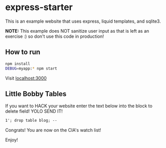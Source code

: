 # express-starter

This is an example website that uses express, liquid templates, and sqlite3.

**NOTE:** This example does NOT sanitize user input as that is left as an
exercise :) so don't use this code in production!

## How to run

```bash
npm install
DEBUG=myapp:* npm start
```

Visit [localhost:3000](http://localhost:3000)

## Little Bobby Tables

If you want to HACK your website enter the text below into the block to delete
field! YOLO SEND IT!

```txt
1'; drop table blog; --
```

Congrats! You are now on the CIA's watch list! 

Enjoy!
